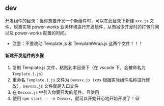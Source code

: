 ## dev

开发组件的目录：当你想要开发一个新组件时，可以在此目录下新建 `xxx.js` 文件，脱离实际 power-works 业务环境进行开发组件，从而减少开发时的打包时间以及 power-works 配置的时间。

- 注意：不要改动 Template.js 和 TemplateWrap.js 这两个文件！！！

#### 新建开发组件的步骤

1. 复制 Template.js 文件，粘贴到本目录下（在 vscode 下，会被命名为 `Template.1.js`）
2. 重命名 `Template.1.js` 文件为 `Devxxx.js`（xxx 根据实际组件名称进行修改），`Devxxx.js` 文件就是入口文件
3. 在 `Devxxx.js` 中引入你要开发的组件，且使用
4. 使用 `npm start -- -e Devxxx`，就可以开始开心地开始开发了！😃
